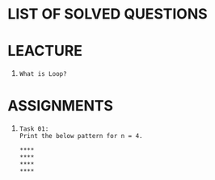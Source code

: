 # LIST OF SOLVED QUESTIONS

# LEACTURE
1.  
    ```
    What is Loop?
    ```
# ASSIGNMENTS
1.  
    ```
    Task 01:
    Print the below pattern for n = 4.
    
    ****
    ****
    ****
    ****
    ```
